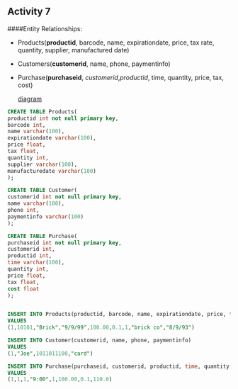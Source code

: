Activity 7
------------

####Entity Relationships:
* Products(**productid**, barcode, name, expirationdate, price, tax rate, quantity, supplier, manufactured date)  
* Customers(**customerid**, name, phone, paymentinfo)  
* Purchase(**purchaseid**, *customerid*,*productid*, time, quantity, price, tax, cost)  

    [diagram](EntityRelationshipDiagram.png)

```sql
CREATE TABLE Products(
productid int not null primary key,
barcode int,
name varchar(100),
expirationdate varchar(100),
price float,
tax float,
quantity int,
supplier varchar(100),
manufacturedate varchar(100)
);

CREATE TABLE Customer(
customerid int not null primary key,
name varchar(100),
phone int,
paymentinfo varchar(100)
);

CREATE TABLE Purchase(
purchaseid int not null primary key,
customerid int,
productid int, 
time varchar(100),
quantity int,
price float,
tax float,
cost float
);


INSERT INTO Products(productid, barcode, name, expirationdate, price, tax, quantity, supplier, manufacturedate)
VALUES
(1,10101,"Brick","9/9/99",100.00,0.1,1,"brick co","8/9/93")

INSERT INTO Customer(customerid, name, phone, paymentinfo)
VALUES
(1,"Joe",1011011100,"card")

INSERT INTO Purchase(purchaseid, customerid, productid, time, quantity, price, tax, cost)
VALUES
(1,1,1,"9:00",1,100.00,0.1,110.0)
``` 

